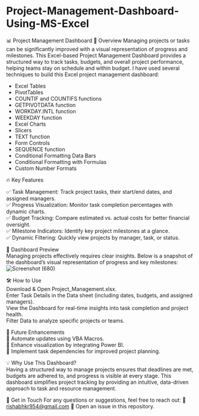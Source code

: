 # Project-Management-Dashboard-Using-MS-Excel
📊 Project Management Dashboard
📝 Overview
Managing projects or tasks can be significantly improved with a visual representation of progress and milestones. This Excel-based Project Management Dashboard provides a structured way to track tasks, budgets, and overall project performance, helping teams stay on schedule and within budget.
I have used several techniques to build this Excel project management dashboard:
* Excel Tables
* PivotTables
* COUNTIF and COUNTIFS functions
* GETPIVOTDATA function
* WORKDAY.INTL function
* WEEKDAY function
* Excel Charts
* Slicers
* TEXT function
* Form Controls
* SEQUENCE function
* Conditional Formatting Data Bars
* Conditional Formatting with Formulas
* Custom Number Formats

🔥 Key Features

✅ Task Management: Track project tasks, their start/end dates, and assigned managers.<br>
✅ Progress Visualization: Monitor task completion percentages with dynamic charts.<br>
✅ Budget Tracking: Compare estimated vs. actual costs for better financial oversight.<br>
✅ Milestone Indicators: Identify key project milestones at a glance.<br>
✅ Dynamic Filtering: Quickly view projects by manager, task, or status.<br>

📸 Dashboard Preview <br>
Managing projects effectively requires clear insights. Below is a snapshot of the dashboard’s visual representation of progress and key milestones:
![Screenshot (680)](https://github.com/user-attachments/assets/22f04aa1-ccfc-4b61-8715-1eb788b78927)


🛠️ How to Use <br>
Download & Open Project_Management.xlsx. <br>
Enter Task Details in the Data sheet (including dates, budgets, and assigned managers).<br>
View the Dashboard for real-time insights into task completion and project health.<br>
Filter Data to analyze specific projects or teams.<be>

🚀 Future Enhancements <br>
🔹 Automate updates using VBA Macros.<br>
🔹 Enhance visualization by integrating Power BI.<br>
🔹 Implement task dependencies for improved project planning.<br>

💡 Why Use This Dashboard? <br>
Having a structured way to manage projects ensures that deadlines are met, budgets are adhered to, and progress is visible at every stage. This dashboard simplifies project tracking by providing an intuitive, data-driven approach to task and resource management. <br>

📧 Get in Touch
For any questions or suggestions, feel free to reach out:
📩 rishabhkr954@gmail.com  💬 Open an issue in this repository.


